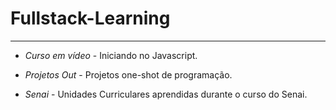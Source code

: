 # Fullstack-Learning
-----------------------------------------------------------------

- _*Curso em vídeo*_ - Iniciando no Javascript.

- _*Projetos Out*_ - Projetos one-shot de programação.

- _*Senai*_ - Unidades Curriculares aprendidas durante o curso do Senai.